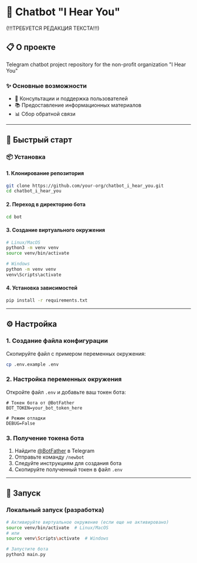 # 🤖 Chatbot "I Hear You"    
(!!!ТРЕБУЕТСЯ РЕДАКЦИЯ ТЕКСТА!!!)

## 📋 О проекте

Telegram chatbot project repository for the non-profit organization "I Hear You"

### ✨ Основные возможности

- 💬 Консультации и поддержка пользователей
- 📚 Предоставление информационных материалов
- 📊 Сбор обратной связи

---

## 🚀 Быстрый старт

### 📦 Установка

#### 1. Клонирование репозитория

```bash
git clone https://github.com/your-org/chatbot_i_hear_you.git
cd chatbot_i_hear_you
```

#### 2. Переход в директорию бота

```bash
cd bot
```

#### 3. Создание виртуального окружения

```bash
# Linux/MacOS
python3 -m venv venv
source venv/bin/activate

# Windows
python -m venv venv
venv\Scripts\activate
```

#### 4. Установка зависимостей

```bash
pip install -r requirements.txt
```

---

## ⚙️ Настройка

### 1. Создание файла конфигурации

Скопируйте файл с примером переменных окружения:

```bash
cp .env.example .env
```

### 2. Настройка переменных окружения

Откройте файл `.env` и добавьте ваш токен бота:

```env
# Токен бота от @BotFather
BOT_TOKEN=your_bot_token_here

# Режим отладки
DEBUG=False
```

### 3. Получение токена бота

1. Найдите [@BotFather](https://t.me/BotFather) в Telegram
2. Отправьте команду `/newbot`
3. Следуйте инструкциям для создания бота
4. Скопируйте полученный токен в файл `.env`

---

## 🎯 Запуск

### Локальный запуск (разработка)

```bash
# Активируйте виртуальное окружение (если еще не активировано)
source venv/bin/activate  # Linux/MacOS
# или
source venv\Scripts\activate  # Windows

# Запустите бота
python3 main.py
```

